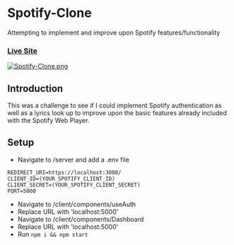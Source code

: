# Spotify-Clone
Attempting to implement and improve upon Spotify features/functionality

### [Live Site](https://lambify-clone.netlify.app/)

[![Spotify-Clone.png](https://i.postimg.cc/N0TSwtLq/Spotify-Clone.png)](https://postimg.cc/zLz0n9n0)

## Introduction
This was a challenge to see if I could implement Spotify authentication as well as a lyrics look up to improve upon the basic features already included with the Spotify Web Player.

## Setup
- Navigate to /server and add a .env file

```
REDIRECT_URI=https://localhost:3000/
CLIENT_ID=(YOUR_SPOTIFY_CLIENT_ID)
CLIENT_SECRET=(YOUR_SPOTIFY_CLIENT_SECRET)
PORT=5000
```
- Navigate to /client/components/useAuth
- Replace URL with 'localhost:5000'
- Navigate to /client/components/Dashboard
- Replace URL with 'localhost:5000'
- Run ```npm i && npm start```
